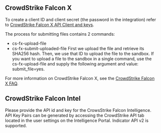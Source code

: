 ## CrowdStrike Falcon X
To create a client ID and client secret (the password in the integration) refer to [CrowdStrike Falcon X API Client and keys](https://falcon.crowdstrike.com/support/api-clients-and-keys).

The process for submitting files contains 2 commands:
* cs-fx-upload-file
* cs-fx-submit-uploaded-file
First we upload the file and retrieve its SHA256 hash. Then, we use that ID to upload the file to the sandbox.
If you want to upload a file to the sandbox in a single command, use the cs-fx-upload-file and supply the following argument and value: submit_file=yes.

For more information on CrowdStrike Falcon X, see the [CrowdStrike Falcon X FAQ](https://www.crowdstrike.com/endpoint-security-products/falcon-x-threat-intelligence/crowdstrike-falcon-x-faq/).


## CrowdStrike Falcon Intel
Please provide the API id and key for the CrowsStrike Falcon Intelligence.
API Key Pairs can be generated by accessing the CrowdStrike API tab located in the user settings on the Intelligence Portal.
Indicator API v2 is supported.